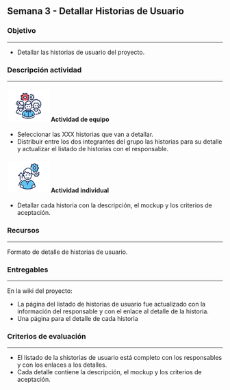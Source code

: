 ## Semana 3 - Detallar Historias de Usuario

### Objetivo

---
* Detallar las historias de usuario del proyecto.


### Descripción actividad

---
#### ![](./../../assets/images/grupo.png) Actividad de equipo

* Seleccionar las XXX historias que van a detallar. 
* Distribuir entre los dos integrantes del grupo las historias para su detalle y actualizar el listado de historias con el responsable. 
  
#### ![](./../../assets/images/individuo.png) Actividad individual

* Detallar cada historia con la descripción, el mockup y los criterios de aceptación.  

### Recursos

---
Formato de detalle de historias de usuario. 

### Entregables
 
---
En la wiki del proyecto:

* La página del listado de historias de usuario fue actualizado con la información del responsable y con el enlace al detalle de la historia.
* Una página para el detalle de cada historia
  
### Criterios de evaluación

---
* El listado de la shistorias de usuario está completo con los responsables y con los enlaces a los detalles. 
* Cada detalle contiene la descripción, el mockup y los criterios de aceptación.  
